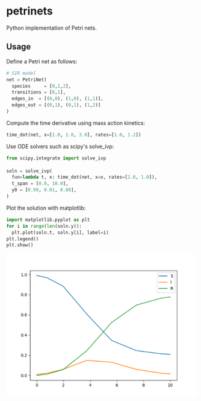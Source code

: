 # petrinets

Python implementation of Petri nets.

## Usage

Define a Petri net as follows:

```python
# SIR model
net = PetriNet(
  species     = [0,1,2],
  transitions = [0,1],
  edges_in  = [(0,0), (1,0), (1,1)],
  edges_out = [(0,1), (0,1), (1,2)]
)
```

Compute the time derivative using mass action kinetics:

```python
time_dot(net, x=[1.0, 2.0, 3.0], rates=[1.0, 1.2])
```

Use ODE solvers such as scipy's solve_ivp:

```python
from scipy.integrate import solve_ivp

soln = solve_ivp(
  fun=lambda t, x: time_dot(net, x=x, rates=[2.0, 1.0]),
  t_span = [0.0, 10.0],
  y0 = [0.99, 0.01, 0.00],
)
```

Plot the solution with matplotlib:

```python
import matplotlib.pyplot as plt
for i in range(len(soln.y)):
  plt.plot(soln.t, soln.y[i], label=i)
plt.legend()
plt.show()
```

![Time series plot of the SIR model](figures/ode_demo.png)
